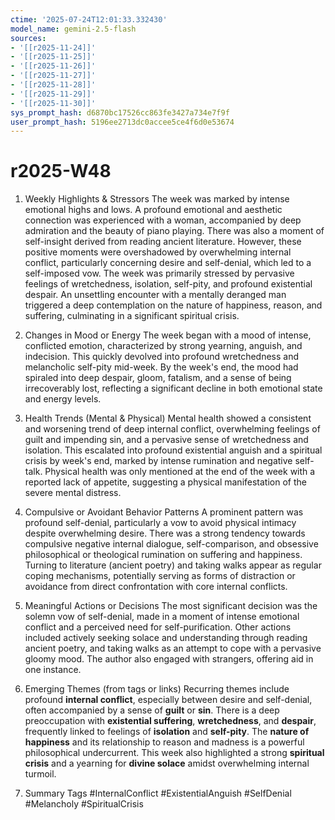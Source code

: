 ```yaml
---
ctime: '2025-07-24T12:01:33.332430'
model_name: gemini-2.5-flash
sources:
- '[[r2025-11-24]]'
- '[[r2025-11-25]]'
- '[[r2025-11-26]]'
- '[[r2025-11-27]]'
- '[[r2025-11-28]]'
- '[[r2025-11-29]]'
- '[[r2025-11-30]]'
sys_prompt_hash: d6870bc17526cc863fe3427a734e7f9f
user_prompt_hash: 5196ee2713dc0accee5ce4f6d0e53674
---
```

# r2025-W48

1. Weekly Highlights & Stressors
The week was marked by intense emotional highs and lows. A profound emotional and aesthetic connection was experienced with a woman, accompanied by deep admiration and the beauty of piano playing. There was also a moment of self-insight derived from reading ancient literature. However, these positive moments were overshadowed by overwhelming internal conflict, particularly concerning desire and self-denial, which led to a self-imposed vow. The week was primarily stressed by pervasive feelings of wretchedness, isolation, self-pity, and profound existential despair. An unsettling encounter with a mentally deranged man triggered a deep contemplation on the nature of happiness, reason, and suffering, culminating in a significant spiritual crisis.

2. Changes in Mood or Energy
The week began with a mood of intense, conflicted emotion, characterized by strong yearning, anguish, and indecision. This quickly devolved into profound wretchedness and melancholic self-pity mid-week. By the week's end, the mood had spiraled into deep despair, gloom, fatalism, and a sense of being irrecoverably lost, reflecting a significant decline in both emotional state and energy levels.

3. Health Trends (Mental & Physical)
Mental health showed a consistent and worsening trend of deep internal conflict, overwhelming feelings of guilt and impending sin, and a pervasive sense of wretchedness and isolation. This escalated into profound existential anguish and a spiritual crisis by week's end, marked by intense rumination and negative self-talk. Physical health was only mentioned at the end of the week with a reported lack of appetite, suggesting a physical manifestation of the severe mental distress.

4. Compulsive or Avoidant Behavior Patterns
A prominent pattern was profound self-denial, particularly a vow to avoid physical intimacy despite overwhelming desire. There was a strong tendency towards compulsive negative internal dialogue, self-comparison, and obsessive philosophical or theological rumination on suffering and happiness. Turning to literature (ancient poetry) and taking walks appear as regular coping mechanisms, potentially serving as forms of distraction or avoidance from direct confrontation with core internal conflicts.

5. Meaningful Actions or Decisions
The most significant decision was the solemn vow of self-denial, made in a moment of intense emotional conflict and a perceived need for self-purification. Other actions included actively seeking solace and understanding through reading ancient poetry, and taking walks as an attempt to cope with a pervasive gloomy mood. The author also engaged with strangers, offering aid in one instance.

6. Emerging Themes (from tags or links)
Recurring themes include profound **internal conflict**, especially between desire and self-denial, often accompanied by a sense of **guilt** or **sin**. There is a deep preoccupation with **existential suffering**, **wretchedness**, and **despair**, frequently linked to feelings of **isolation** and **self-pity**. The **nature of happiness** and its relationship to reason and madness is a powerful philosophical undercurrent. This week also highlighted a strong **spiritual crisis** and a yearning for **divine solace** amidst overwhelming internal turmoil.

7. Summary Tags
#InternalConflict #ExistentialAnguish #SelfDenial #Melancholy #SpiritualCrisis